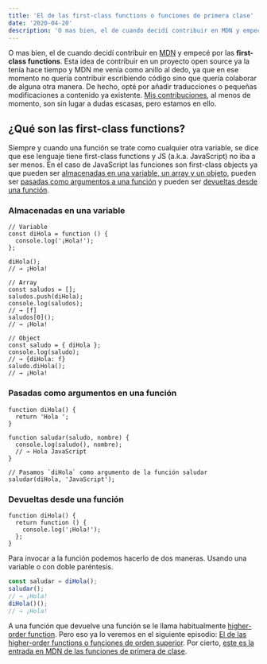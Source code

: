 ```yaml
---
title: 'El de las first-class functions o funciones de primera clase'
date: '2020-04-20'
description: 'O mas bien, el de cuando decidí contribuir en MDN y empecé por las first-class functions.'
---
```


O mas bien, el de cuando decidí contribuir en [MDN](https://wiki.developer.mozilla.org/es/) y empecé por las **first-class functions**. Esta idea de contribuir en un proyecto open source ya la tenía hace tiempo y MDN me venía como anillo al dedo, ya que en ese momento no quería contribuir escribiendo código sino que quería colaborar de alguna otra manera. De hecho, opté por añadir traducciones o pequeñas modificaciones a contenido ya existente. [Mis contribuciones](https://wiki.developer.mozilla.org/es/profiles/l1oret), al menos de momento, son sin lugar a dudas escasas, pero estamos en ello.

## ¿Qué son las first-class functions?

Siempre y cuando una función se trate como cualquier otra variable, se dice que ese lenguaje tiene first-class functions y JS (a.k.a. JavaScript) no iba a ser menos. En el caso de JavaScript las funciones son first-class objects ya que pueden ser [almacenadas en una variable, un array y un objeto](#almacenadas-en-una-variable), pueden ser [pasadas como argumentos a una función](#pasadas-como-argumentos-en-una-función) y pueden ser [devueltas desde una función](#devueltas-desde-una-función).

### Almacenadas en una variable

```javascript{2-4,10,15}
// Variable
const diHola = function () {
  console.log('¡Hola!');
};

diHola();
// → ¡Hola!

// Array
const saludos = [];
saludos.push(diHola);
console.log(saludos);
// → [f]
saludos[0]();
// → ¡Hola!

// Object
const saludo = { diHola };
console.log(saludo);
// → {diHola: f}
saludo.diHola();
// → ¡Hola!
```

### Pasadas como argumentos en una función

```javascript{10}
function diHola() {
  return 'Hola ';
}

function saludar(saludo, nombre) {
  console.log(saludo(), nombre);
  // → Hola JavaScript
}

// Pasamos `diHola` como argumento de la función saludar
saludar(diHola, 'JavaScript');
```

### Devueltas desde una función

```javascript{2-4}
function diHola() {
  return function () {
    console.log('¡Hola!');
  };
}
```

Para invocar a la función podemos hacerlo de dos maneras. Usando una variable o
con doble paréntesis.

```javascript
const saludar = diHola();
saludar();
// → ¡Hola!
diHola()();
// → ¡Hola!
```

A una función que devuelve una función se le llama habitualmente [higher-order
function](/higher-order-functions-funciones-orden-superior). Pero eso ya lo veremos en el siguiente episodio: [El de las higher-order functions o funciones de orden superior](/higher-order-functions-funciones-orden-superior). Por cierto, [este es la entrada en MDN de las funciones de primera de clase](https://developer.mozilla.org/es/docs/Glossary/Funcion_de_primera_clase).